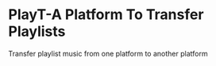 # PlayT-A Platform To Transfer Playlists

Transfer playlist music from one platform to another platform
